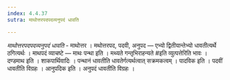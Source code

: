 ```yaml
---
index: 4.4.37
sutra: माथोत्तरपदपदव्यनुपदं धावति

---
```

_माथोत्तरपदपदव्यनुपदं धावति_ - माथोत्तर । मथोत्तरपद, पदवी, अनुपद — एभ्यो द्वितीयान्तेभ्यो धावतीत्यर्थे ठगित्यर्थः । माथपदं व्याचष्टे — माथः पन्था इति । मथ्यते गन्तृभिराहन्यते #इति व्युत्पत्तेरिति भावः । दण्डमाथ इति । शाकपार्थिवादिः । पन्थानं धावतीति धावतेर्गत्यर्थत्वात् सक्रमकत्वम् । पादविक इति । पदवीं धावतीति विग्रहः । आनुपदिक इति । अनुपदं धावतीति विग्रहः । 